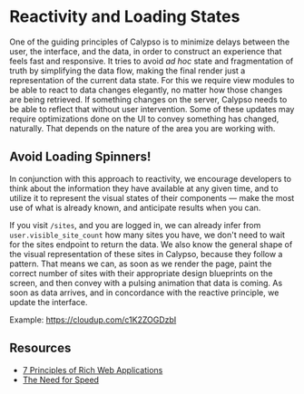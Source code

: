 # Reactivity and Loading States

One of the guiding principles of Calypso is to minimize delays between the user, the interface, and the data, in order to construct an experience that feels fast and responsive. It tries to avoid _ad hoc_ state and fragmentation of truth by simplifying the data flow, making the final render just a representation of the current data state. For this we require view modules to be able to react to data changes elegantly, no matter how those changes are being retrieved. If something changes on the server, Calypso needs to be able to reflect that without user intervention. Some of these updates may require optimizations done on the UI to convey something has changed, naturally. That depends on the nature of the area you are working with.

## Avoid Loading Spinners!

In conjunction with this approach to reactivity, we encourage developers to think about the information they have available at any given time, and to utilize it to represent the visual states of their components — make the most use of what is already known, and anticipate results when you can.

If you visit `/sites`, and you are logged in, we can already infer from `user.visible_site_count` how many sites you have, we don't need to wait for the sites endpoint to return the data. We also know the general shape of the visual representation of these sites in Calypso, because they follow a pattern. That means we can, as soon as we render the page, paint the correct number of sites with their appropriate design blueprints on the screen, and then convey with a pulsing animation that data is coming. As soon as data arrives, and in concordance with the reactive principle, we update the interface.

Example: <https://cloudup.com/c1K2ZOGDzbI>

## Resources

- [7 Principles of Rich Web Applications](http://rauchg.com/2014/7-principles-of-rich-web-applications/)
- [The Need for Speed](https://cloudup.com/blog/the-need-for-speed)
